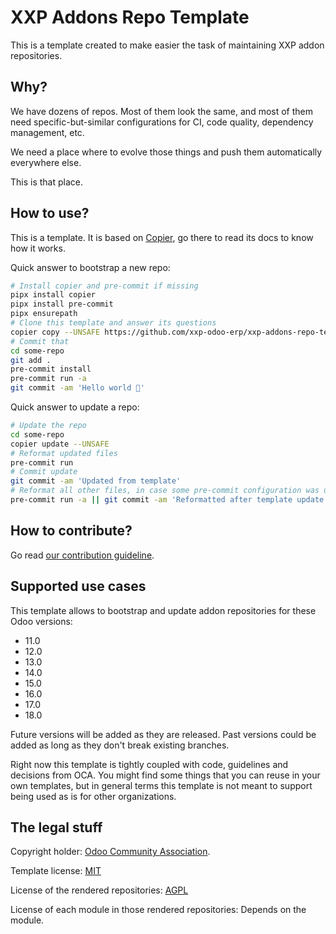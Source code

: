 # XXP Addons Repo Template

This is a template created to make easier the task of maintaining XXP addon
repositories.

## Why?

We have dozens of repos. Most of them look the same, and most of them need
specific-but-similar configurations for CI, code quality, dependency management, etc.

We need a place where to evolve those things and push them automatically everywhere
else.

This is that place.

## How to use?

This is a template. It is based on [Copier](https://github.com/pykong/copier), go there
to read its docs to know how it works.

Quick answer to bootstrap a new repo:

```bash
# Install copier and pre-commit if missing
pipx install copier
pipx install pre-commit
pipx ensurepath
# Clone this template and answer its questions
copier copy --UNSAFE https://github.com/xxp-odoo-erp/xxp-addons-repo-template.git some-repo
# Commit that
cd some-repo
git add .
pre-commit install
pre-commit run -a
git commit -am 'Hello world 🖖'
```

Quick answer to update a repo:

```bash
# Update the repo
cd some-repo
copier update --UNSAFE
# Reformat updated files
pre-commit run
# Commit update
git commit -am 'Updated from template'
# Reformat all other files, in case some pre-commit configuration was updated
pre-commit run -a || git commit -am 'Reformatted after template update'
```

## How to contribute?

Go read [our contribution guideline](CONTRIBUTING.md).

## Supported use cases

This template allows to bootstrap and update addon repositories for these Odoo versions:

- 11.0
- 12.0
- 13.0
- 14.0
- 15.0
- 16.0
- 17.0
- 18.0

Future versions will be added as they are released. Past versions could be added as long
as they don't break existing branches.

Right now this template is tightly coupled with code, guidelines and decisions from OCA.
You might find some things that you can reuse in your own templates, but in general
terms this template is not meant to support being used as is for other organizations.

## The legal stuff

Copyright holder: [Odoo Community Association](https://odoo-community.org/).

Template license: [MIT](LICENSE)

License of the rendered repositories: [AGPL](LICENSE.jinja)

License of each module in those rendered repositories: Depends on the module.
